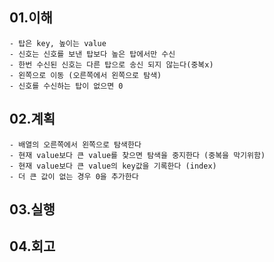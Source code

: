 ## 01.이해
    - 탑은 key, 높이는 value
    - 신호는 신호를 보낸 탑보다 높은 탑에서만 수신
    - 한번 수신된 신호는 다른 탑으로 송신 되지 않는다(중복x)
    - 왼쪽으로 이동 (오른쪽에서 왼쪽으로 탐색)
    - 신호를 수신하는 탑이 없으면 0
## 02.계획
    - 배열의 오른쪽에서 왼쪽으로 탐색한다
    - 현재 value보다 큰 value를 찾으면 탐색을 중지한다 (중복을 막기위함)
    - 현재 value보다 큰 value의 key값을 기록한다 (index)
    - 더 큰 값이 없는 경우 0을 추가한다

## 03.실행

## 04.회고